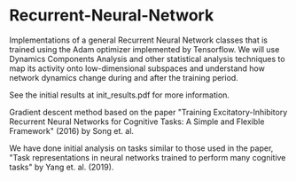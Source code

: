 # Recurrent-Neural-Network

Implementations of a general Recurrent Neural Network classes that is trained using the Adam optimizer implemented by Tensorflow. We will use Dynamics Components Analysis and other statistical analysis techniques to map its activity onto low-dimensional subspaces and understand how network dynamics change during and after the training period.

See the initial results at init_results.pdf for more information.

Gradient descent method based on the paper "Training Excitatory-Inhibitory Recurrent Neural Networks for Cognitive Tasks: A Simple and Flexible Framework" (2016) by Song et. al.

We have done initial analysis on tasks similar to those used in the paper, "Task representations in neural networks trained to
perform many cognitive tasks" by Yang et. al. (2019). 

